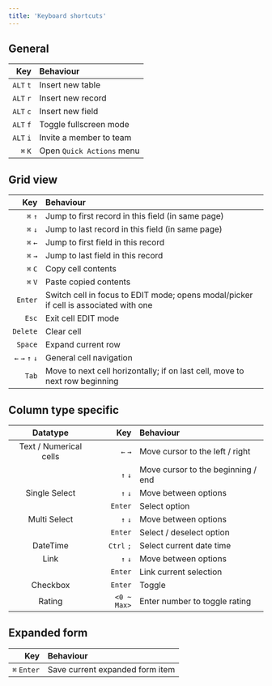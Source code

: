 ```yaml
---
title: 'Keyboard shortcuts'
---
```



## General
|       Key | Behaviour                   |
|----------:|:----------------------------|
| `ALT` `t` | Insert new table            |
| `ALT` `r` | Insert new record           |
| `ALT` `c` | Insert new field            |
| `ALT` `f` | Toggle fullscreen mode      |
| `ALT` `i` | Invite a member to team     |
|  `⌘`  `K` | Open `Quick Actions` menu   |


## Grid view
|             Key | Behaviour                                                                            |
|----------------:|:-------------------------------------------------------------------------------------|
|         `⌘` `↑` | Jump to first record in this field (in same page)                                    |
|         `⌘` `↓` | Jump to last record in this field (in same page)                                     |
|         `⌘` `←` | Jump to first field in this record                                                   |
|         `⌘` `→` | Jump to last field in this record                                                    |
|         `⌘` `C` | Copy cell contents                                                                   |
|         `⌘` `V` | Paste copied contents                                                                |
|         `Enter` | Switch cell in focus to EDIT mode; opens modal/picker if cell is associated with one |
|           `Esc` | Exit cell EDIT mode                                                                  |
|        `Delete` | Clear cell                                                                           |
|         `Space` | Expand current row                                                                   |
| `←` `→` `↑` `↓` | General cell navigation                                                              |
|           `Tab` | Move to next cell horizontally; if on last cell, move to next row beginning          |


## Column type specific
|        Datatype        |         Key | Behaviour                          |
|:----------------------:|------------:|:-----------------------------------|
| Text / Numerical cells |     `←` `→` | Move cursor to the left / right    |
|                        |     `↑` `↓` | Move cursor to the beginning / end |
|     Single Select      |     `↑` `↓` | Move between options               |
|                        |     `Enter` | Select option                      |
|      Multi Select      |     `↑` `↓` | Move between options               |
|                        |     `Enter` | Select / deselect option           |
|        DateTime        |  `Ctrl` `;` | Select current date time           |
|          Link          |     `↑` `↓` | Move between options               |
|                        |     `Enter` | Link current selection             |
|        Checkbox        |     `Enter` | Toggle                             |
|         Rating         | `<0 ~ Max>` | Enter number to toggle rating      |


## Expanded form
|         Key | Behaviour                       |
|------------:|:--------------------------------|
| `⌘` `Enter` | Save current expanded form item |


